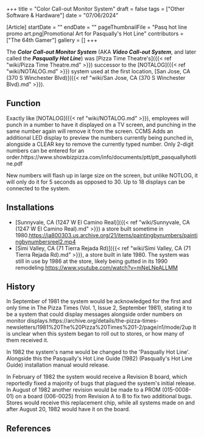 +++
title = "Color Call-out Monitor System"
draft = false
tags = ["Other Software & Hardware"]
date = "07/06/2024"

[Article]
startDate = ""
endDate = ""
pageThumbnailFile = "Pasq hot line promo art.png|Promotional Art for Pasqually's Hot Line"
contributors = ["The 64th Gamer"]
gallery = []
+++


The <b><i>Color Call-out Monitor System</b></i> (AKA <b><i>Video Call-out System</b></i>, and later called the <b><i>Pasqually Hot Line</b></i>) was [Pizza Time Theatre's]({{< ref "wiki/Pizza Time Theatre.md" >}}) successor to the [NOTALOG]({{< ref "wiki/NOTALOG.md" >}}) system used at the first location, [San Jose, CA (370 S Winchester Blvd)]({{< ref "wiki/San Jose, CA (370 S Winchester Blvd).md" >}}).

<h2> Function </h2>
Exactly like [NOTALOG]({{< ref "wiki/NOTALOG.md" >}}), employees will punch in a number to have it displayed on a TV screen, and punching in the same number again will remove it from the screen. CCMS Adds an additional LED display to preview the numbers currently being punched in, alongside a CLEAR key to remove the currently typed number. Only 2-digit numbers can be entered for an order.<ref name=':0'>https://www.showbizpizza.com/info/documents/ptt/ptt_pasquallyhotline.pdf</ref>

New numbers will flash up in large size on the screen, but unlike NOTLOG, it will only do it for 5 seconds as opposed to 30. Up to 18 displays can be connected to the system.<ref name=':0' />

<h2> Installations </h2>

* [Sunnyvale, CA (1247 W El Camino Real)]({{< ref "wiki/Sunnyvale, CA (1247 W El Camino Real).md" >}}) a store built sometime in 1980.<ref>https://ia800303.us.archive.org/21/items/paintingbynumbers/paintingbynumbersreel2.mp4</ref>
* [Simi Valley, CA (71 Tierra Rejada Rd)]({{< ref "wiki/Simi Valley, CA (71 Tierra Rejada Rd).md" >}}), a store built in late 1980. The system was still in use by 1986 at the store, likely being gutted in its 1990 remodeling.<ref>https://www.youtube.com/watch?v=mNeLNeALLMM</ref>

<h2> History </h2>
In September of 1981 the system would be acknowledged for the first and only time in The Pizza Times (Vol. 1, Issue 2, September 1981), stating it to be a system that could display messages alongside order numbers on monitor displays.<ref>https://archive.org/details/the-pizza-times-newsletters/1981%20The%20Pizza%20Times%201-2/page/n1/mode/2up</ref> It is unclear when this system began to roll out to stores, or how many of them received it.

In 1982 the system's name would be changed to the 'Pasqually Hot Line'. Alongside this the Pasqually's Hot Line Guide (1982) (Pasqually's Hot Line Guide) installation manual would release.

In February of 1982 the system would receive a Revision B board, which reportedly fixed a majority of bugs that plagued the system's initial release. In August of 1982 another revision would be made to a PROM (015-0008-01) on a board (006-0025) from Revision A to B to fix two additional bugs. Stores would receive this replacement chip, while all systems made on and after August 20, 1982 would have it on the board.<ref name=':0' />




<h2> References </h2>